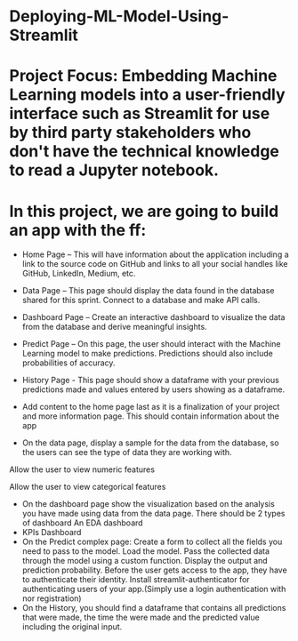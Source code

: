 # Deploying-ML-Model-Using-Streamlit

# Project Focus: Embedding Machine Learning models into a user-friendly interface such as Streamlit for use by third party stakeholders who don't have the technical knowledge to read a Jupyter notebook.

# In this project, we are going to build an app with the ff:

- Home Page – This will have information about the application including a link to the source code on GitHub and links to all your social handles like GitHub, LinkedIn, Medium, etc.

- Data Page – This page should display the data found in the database shared for this sprint. Connect to a database and make API calls.

- Dashboard Page – Create an interactive dashboard to visualize the data from the database and derive meaningful insights. 

- Predict Page – On this page, the user should interact with the Machine Learning model to make predictions. Predictions should also include probabilities of accuracy.

- History Page -  This page should show a dataframe with your previous predictions made and values entered by users showing as a dataframe.

- Add content to the home page last as it is a finalization of your project and more information page. This should contain information about the app

- On the data page, display a sample for the data from the database, so the users can see the type of data they are working with.

Allow the user to view numeric features 

Allow the user to view categorical features
- On the dashboard page show the visualization based on the analysis you have made using data from the data page. There should be 2 types of dashboard
An EDA dashboard
- KPIs Dashboard
- On the Predict complex page:
Create a form to collect all the fields you need to pass to the model.
Load the model.
Pass the collected data through the model using a custom function.
Display the output and prediction probability. 
Before the user gets access to the app, they have to authenticate their identity. Install streamlit-authenticator for authenticating users of your app.(Simply use a login authentication with nor registration) 
- On the History, you should find a dataframe that contains all predictions that were made, the time the were made and the predicted value including the original input. 

